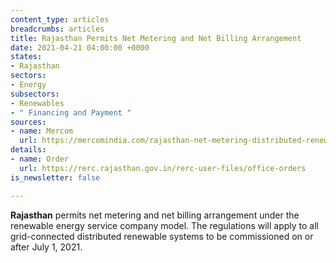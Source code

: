 ```yaml
---
content_type: articles
breadcrumbs: articles
title: Rajasthan Permits Net Metering and Net Billing Arrangement
date: 2021-04-21 04:00:00 +0000
states:
- Rajasthan
sectors:
- Energy
subsectors:
- Renewables
- " Financing and Payment "
sources:
- name: Mercom
  url: https://mercomindia.com/rajasthan-net-metering-distributed-renewable-resco-model/
details:
- name: Order
  url: https://rerc.rajasthan.gov.in/rerc-user-files/office-orders
is_newsletter: false

---
```

**Rajasthan** permits net metering and net billing arrangement under the renewable energy service company model. The regulations will apply to all grid-connected distributed renewable systems to be commissioned on or after July 1, 2021.
